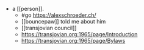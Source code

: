 - a [[person]].
	- #go https://alexschroeder.ch/
	- [[bouncepaw]] told me about him
	- [[transjovian council]]
	- https://transjovian.org:1965/page/Introduction
	- https://transjovian.org:1965/page/Bylaws